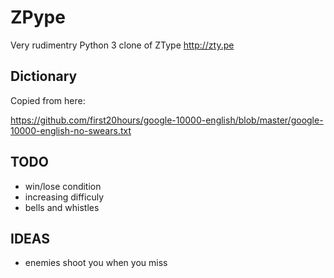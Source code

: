 # ZPype
Very rudimentry Python 3 clone of ZType
http://zty.pe

## Dictionary

Copied from here:

https://github.com/first20hours/google-10000-english/blob/master/google-10000-english-no-swears.txt

## TODO
* win/lose condition
* increasing difficuly
* bells and whistles

## IDEAS
* enemies shoot you when you miss
